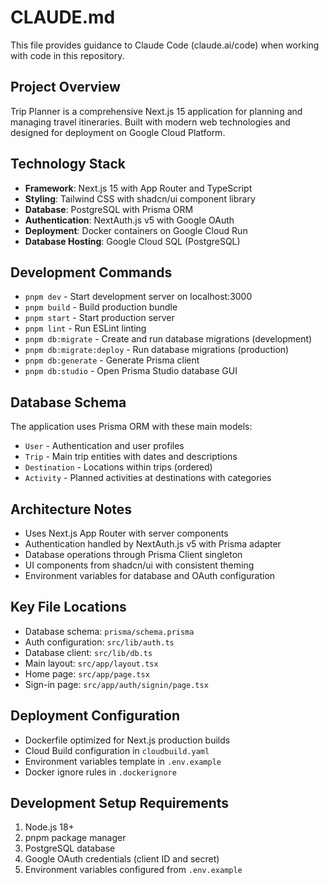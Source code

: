 # CLAUDE.md

This file provides guidance to Claude Code (claude.ai/code) when working with code in this repository.

## Project Overview

Trip Planner is a comprehensive Next.js 15 application for planning and managing travel itineraries. Built with modern web technologies and designed for deployment on Google Cloud Platform.

## Technology Stack

- **Framework**: Next.js 15 with App Router and TypeScript
- **Styling**: Tailwind CSS with shadcn/ui component library
- **Database**: PostgreSQL with Prisma ORM
- **Authentication**: NextAuth.js v5 with Google OAuth
- **Deployment**: Docker containers on Google Cloud Run
- **Database Hosting**: Google Cloud SQL (PostgreSQL)

## Development Commands

- `pnpm dev` - Start development server on localhost:3000
- `pnpm build` - Build production bundle
- `pnpm start` - Start production server
- `pnpm lint` - Run ESLint linting
- `pnpm db:migrate` - Create and run database migrations (development)
- `pnpm db:migrate:deploy` - Run database migrations (production)
- `pnpm db:generate` - Generate Prisma client
- `pnpm db:studio` - Open Prisma Studio database GUI

## Database Schema

The application uses Prisma ORM with these main models:
- `User` - Authentication and user profiles
- `Trip` - Main trip entities with dates and descriptions
- `Destination` - Locations within trips (ordered)
- `Activity` - Planned activities at destinations with categories

## Architecture Notes

- Uses Next.js App Router with server components
- Authentication handled by NextAuth.js v5 with Prisma adapter
- Database operations through Prisma Client singleton
- UI components from shadcn/ui with consistent theming
- Environment variables for database and OAuth configuration

## Key File Locations

- Database schema: `prisma/schema.prisma`
- Auth configuration: `src/lib/auth.ts`
- Database client: `src/lib/db.ts`
- Main layout: `src/app/layout.tsx`
- Home page: `src/app/page.tsx`
- Sign-in page: `src/app/auth/signin/page.tsx`

## Deployment Configuration

- Dockerfile optimized for Next.js production builds
- Cloud Build configuration in `cloudbuild.yaml`
- Environment variables template in `.env.example`
- Docker ignore rules in `.dockerignore`

## Development Setup Requirements

1. Node.js 18+
2. pnpm package manager
3. PostgreSQL database
4. Google OAuth credentials (client ID and secret)
5. Environment variables configured from `.env.example`